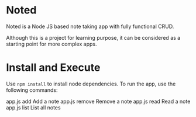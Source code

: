 # Noted

Noted is a Node JS based note taking app with fully functional CRUD.

Although this is a project for learning purpose, it can be considered as a starting point for more complex apps.

# Install and Execute

Use `npm install` to install node dependencies. To run the app, use the following commands:
  
  app.js add     Add a note
  app.js remove  Remove a note
  app.js read    Read a note
  app.js list    List all notes
